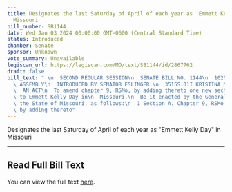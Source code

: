 ```yaml
---
title: Designates the last Saturday of April of each year as 'Emmett Kelly Day' in
  Missouri
bill_number: SB1144
date: Wed Jan 03 2024 00:00:00 GMT-0600 (Central Standard Time)
status: Introduced
chamber: Senate
sponsor: Unknown
vote_summary: Unavailable
legiscan_url: https://legiscan.com/MO/text/SB1144/id/2867762
draft: false
bill_text: "|\n  SECOND REGULAR SESSION\n  SENATE BILL NO. 1144\n  102ND GENERA L\
  \ ASSEMBLY\n  INTRODUCED BY SENATOR ESLINGER.\n  3515S.01I KRISTINA MARTIN, Secretary\n\
  \  AN ACT\n  To amend chapter 9, RSMo, by adding thereto one new section relating\
  \ to Emmett Kelly Day in\n  Missouri.\n  Be it enacted by the General Assembly of\
  \ the State of Missouri, as follows:\n  1 Section A. Chapter 9, RSMo, is amended\
  \ by adding thereto"
---
```

Designates the last Saturday of April of each year as "Emmett Kelly Day" in Missouri

---

## Read Full Bill Text

You can view the full text [here](https://legiscan.com/MO/text/SB1144/id/2867762).
